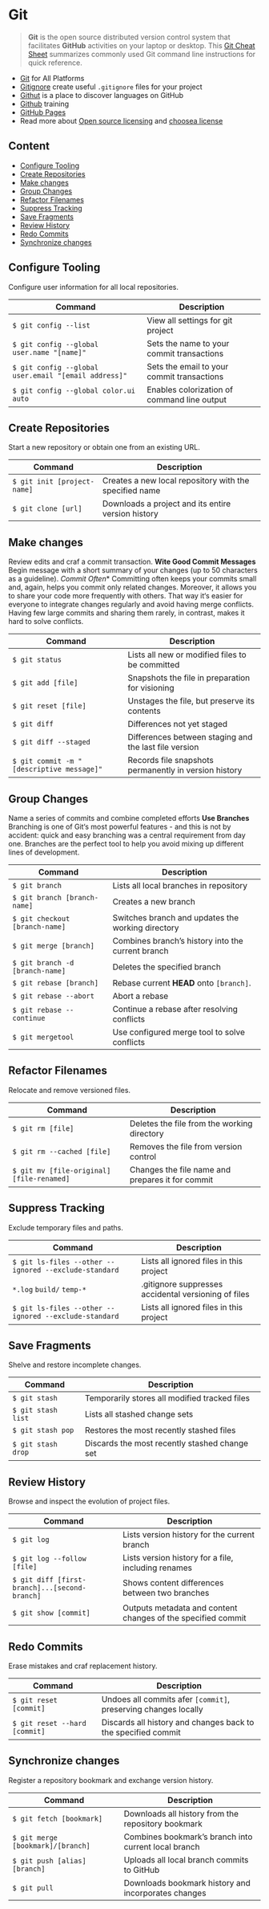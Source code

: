 # Git

> **Git** is the open source distributed version control system that facilitates **GitHub** activities on your laptop or desktop. This [Git Cheat Sheet](https://training.github.com/kit/downloads/github-git-cheat-sheet.pdf) summarizes commonly used Git command line instructions for quick reference. 

- [Git](https://git-scm.com/) for All Platforms
- [Gitignore](https://www.gitignore.io/) create useful `.gitignore` files for your project
- [Githut](http://githut.info/) is a place to discover languages on GitHub
- [Github](https://training.github.com) training
- [GitHub Pages](https://pages.github.com/)
- Read more about [Open source licensing](https://help.github.com/articles/open-source-licensing/) and [choosea license](http://choosealicense.com/) 

## Content

- [Configure Tooling](https://github.com/valerysamovich/engineering/blob/master/docs/tutorials/git.md#configure-tooling)
- [Create Repositories](https://github.com/valerysamovich/engineering/blob/master/docs/tutorials/git.md#create-repositories)
- [Make changes](https://github.com/valerysamovich/engineering/blob/master/docs/tutorials/git.md#make-changes)
- [Group Changes](https://github.com/valerysamovich/engineering/blob/master/docs/tutorials/git.md#group-changes)
- [Refactor Filenames](https://github.com/valerysamovich/engineering/blob/master/docs/tutorials/git.md#refactor-filenames)
- [Suppress Tracking](https://github.com/valerysamovich/engineering/blob/master/docs/tutorials/git.md#suppress-tracking)
- [Save Fragments](https://github.com/valerysamovich/engineering/blob/master/docs/tutorials/git.md#save-fragments)
- [Review History](https://github.com/valerysamovich/engineering/blob/master/docs/tutorials/git.md#review-history)
- [Redo Commits](https://github.com/valerysamovich/engineering/blob/master/docs/tutorials/git.md#redo-commits)
- [Synchronize changes](https://github.com/valerysamovich/engineering/blob/master/docs/tutorials/git.md#synchronize-changes)

## Configure Tooling

Configure user information for all local repositories.

Command                                              | Description
-----------------------------------------------------|--------------------------------------------
`$ git config --list`                                | View all settings for git project
`$ git config --global user.name "[name]"`           | Sets the name to your commit transactions
`$ git config --global user.email "[email address]"` | Sets the email to your commit transactions
`$ git config --global color.ui auto`                | Enables colorization of command line output

## Create Repositories

Start a new repository or obtain one from an existing URL.

Command                     | Description
----------------------------|-------------------------------------------------------
`$ git init [project-name]` | Creates a new local repository with the specified name
`$ git clone [url]`         | Downloads a project and its entire version history

## Make changes

Review edits and craf a commit transaction. **Wite Good Commit Messages** Begin message with a short summary of your changes (up to 50 characters as a guideline). *Commit Often** Committing often keeps your commits small and, again, helps you commit only related changes. Moreover, it allows you to share your code more frequently with others. That way it‘s easier for everyone to integrate changes regularly and avoid having merge conflicts. Having few large commits and sharing them rarely, in contrast, makes it hard to solve conflicts.

Command                                   | Description
------------------------------------------|-------------------------------------------------------
`$ git status`                            | Lists all new or modified files to be committed
`$ git add [file]`                        | Snapshots the file in preparation for visioning
`$ git reset [file]`                      | Unstages the file, but preserve its contents
`$ git diff`                              | Differences not yet staged
`$ git diff --staged`                     | Differences between staging and the last file version
`$ git commit -m "[descriptive message]"` | Records file snapshots permanently in version history

## Group Changes

Name a series of commits and combine completed efforts **Use Branches** Branching is one of Git‘s most powerful features - and this is not by accident: quick and easy branching was a central requirement from day one. Branches are the perfect tool to help you avoid mixing up different lines of development. 

Command                         | Description
--------------------------------|---------------------------------------------------
`$ git branch`                  | Lists all local branches in repository
`$ git branch [branch-name]`    | Creates a new branch
`$ git checkout [branch-name]`  | Switches branch and updates the working directory
`$ git merge [branch]`          | Combines branch’s history into the current branch
`$ git branch -d [branch-name]` | Deletes the specified branch
`$ git rebase [branch]`         | Rebase current **HEAD** onto `[branch]`.
`$ git rebase --abort`          | Abort a rebase
`$ git rebase --continue`       | Continue a rebase after resolving conflicts
`$ git mergetool`               | Use configured merge tool to solve conflicts


## Refactor Filenames

Relocate and remove versioned files.

Command                                   | Description
------------------------------------------|-------------------------------------------------
`$ git rm [file]`                         | Deletes the file from the working directory
`$ git rm --cached [file]`                | Removes the file from version control
`$ git mv [file-original] [file-renamed]` | Changes the file name and prepares it for commit

## Suppress Tracking

Exclude temporary files and paths.

Command                                               | Description
------------------------------------------------------|-----------------------------------------------------
`$ git ls-files --other --ignored --exclude-standard` | Lists all ignored files in this project
`*.log` `build/` `temp-*`                             | .gitignore suppresses accidental versioning of files
`$ git ls-files --other --ignored --exclude-standard` | Lists all ignored files in this project

## Save Fragments

Shelve and restore incomplete changes.

Command            | Description
-------------------|----------------------------------------------
`$ git stash`      | Temporarily stores all modified tracked files
`$ git stash list` | Lists all stashed change sets
`$ git stash pop`  | Restores the most recently stashed files
`$ git stash drop` | Discards the most recently stashed change set

## Review History

Browse and inspect the evolution of project files.

Command                                       | Description
----------------------------------------------|-------------------------------------------------------------
`$ git log`                                   | Lists version history for the current branch
`$ git log --follow [file]`                   | Lists version history for a file, including renames
`$ git diff [first-branch]...[second-branch]` | Shows content differences between two branches
`$ git show [commit]`                         | Outputs metadata and content changes of the specified commit

## Redo Commits

Erase mistakes and craf replacement history.

Command                       | Description
------------------------------|---------------------------------------------------------------
`$ git reset [commit]`        | Undoes all commits afer `[commit]`, preserving changes locally
`$ git reset --hard [commit]` | Discards all history and changes back to the specified commit

## Synchronize changes

Register a repository bookmark and exchange version history.

Command                           | Description
----------------------------------|-----------------------------------------------------
`$ git fetch [bookmark]`          | Downloads all history from the repository bookmark
`$ git merge [bookmark]/[branch]` | Combines bookmark’s branch into current local branch
`$ git push [alias] [branch]`     | Uploads all local branch commits to GitHub
`$ git pull`                      | Downloads bookmark history and incorporates changes
